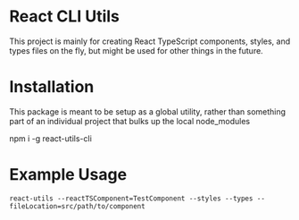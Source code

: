 # React CLI Utils
This project is mainly for creating React TypeScript components, styles, and types files on the fly, but might be used for other things in the future.

# Installation
This package is meant to be setup as a global utility, rather than something part of an individual project that bulks up the local node_modules

npm i -g react-utils-cli

# Example Usage
```
react-utils --reactTSComponent=TestComponent --styles --types --fileLocation=src/path/to/component
```
